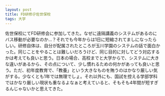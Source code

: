 ```yaml
---
layout: post
title: FD研修＠佐世保校
tags: 大学
---
```


佐世保校にてFD研修会に参加してきた。なぜに遠隔講義のシステムがあるのにバス移動が必要なのか…？それでも今年からは1日に短縮されてましになったらしい。研修自体は、自分が配属されたところが玉川学園のシステムの話で面白かった。同じことをやることは難しいだろうけど、同じ目的に対してどう対応するかは考えても良いと思う。日本の場合、高校までと大学からで、システムに大きな違いがあるから、その点について、少し慣れるための何かがあっても良いと思う。ただ、初年度教育で、「教養」という大きなものを賄うのはかなり厳しい気がする。少なくとも1年では無理でしょ。それ以外にも、国試を控える学部学科ではかなり厳しい現状も重なるよなぁと考えていると、そもそも4年間が短すぎるんじゃないかと思えてきた。
